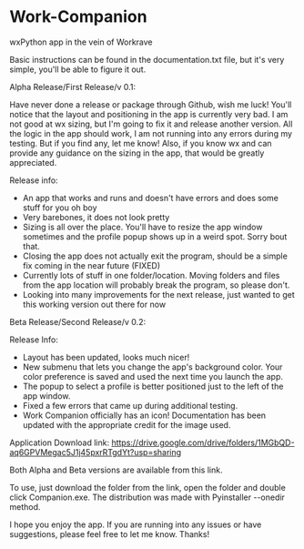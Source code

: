 # Work-Companion
wxPython app in the vein of Workrave


Basic instructions can be found in the documentation.txt file, but it's very simple, you'll be able to figure it out.


Alpha Release/First Release/v 0.1:

Have never done a release or package through Github, wish me luck!
You'll notice that the layout and positioning in the app is currently very bad. I am not good at wx sizing, but I'm going to fix it and release another version.
All the logic in the app should work, I am not running into any errors during my testing. But if you find any, let me know!
Also, if you know wx and can provide any guidance on the sizing in the app, that would be greatly appreciated.

Release info:
* An app that works and runs and doesn't have errors and does some stuff for you oh boy
* Very barebones, it does not look pretty
* Sizing is all over the place. You'll have to resize the app window sometimes and the profile popup shows up in a weird spot. Sorry bout that.
* Closing the app does not actually exit the program, should be a simple fix coming in the near future (FIXED)
* Currently lots of stuff in one folder/location. Moving folders and files from the app location will probably break the program, so please don't.
* Looking into many improvements for the next release, just wanted to get this working version out there for now



Beta Release/Second Release/v 0.2:


Release Info:

* Layout has been updated, looks much nicer!
* New submenu that lets you change the app's background color. Your color preference is saved and used the next time you launch the app.
* The popup to select a profile is better positioned just to the left of the app window.
* Fixed a few errors that came up during additional testing.
* Work Companion officially has an icon! Documentation has been updated with the appropriate credit for the image used.



Application Download link: https://drive.google.com/drive/folders/1MGbQD-aq6GPVMegac5J1j45pxrRTgdYt?usp=sharing

Both Alpha and Beta versions are available from this link.

To use, just download the folder from the link, open the folder and double click Companion.exe. The distribution was made with Pyinstaller --onedir method.


I hope you enjoy the app. If you are running into any issues or have suggestions, please feel free to let me know. Thanks!
